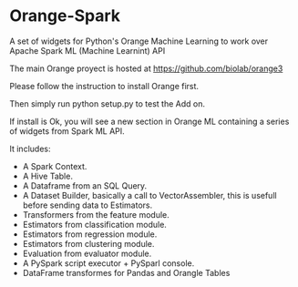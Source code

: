 # Orange-Spark
A set of widgets for Python's Orange Machine Learning to work over Apache Spark ML (Machine Learnint) API

The main Orange proyect is hosted at https://github.com/biolab/orange3


Please follow the instruction to install Orange first.

Then simply run python setup.py to test the Add on.

If install is Ok, you will see a new section in Orange ML containing a series of widgets from Spark ML API.

It includes:
  * A Spark Context.
  * A Hive Table.
  * A Dataframe from an SQL Query.
  * A Dataset Builder, basically a call to VectorAssembler, this is usefull before sending data to Estimators.
  * Transformers from the feature module.
  * Estimators from classification module.
  * Estimators from regression module.
  * Estimators from clustering module.
  * Evaluation from evaluator module.
  * A PySpark script executor + PySparl console.
  * DataFrame transformes for Pandas and Orangle Tables
